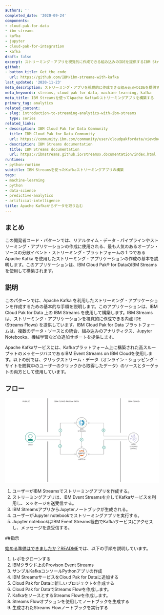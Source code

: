 ```yaml
---
authors: ''
completed_date: '2020-09-24'
components:
- cloud-pak-for-data
- ibm-streams
- kafka
- jupyter
- cloud-pak-for-integration
- kafka
draft: false
excerpt: ストリーミング・アプリを視覚的に作成できる組み込みのIDEを提供するIBM Streamsの基本を学びます。
github:
- button_title: Get the code
  url: https://github.com/IBM/ibm-streams-with-kafka
last_updated: '2020-11-23'
meta_description: ストリーミング・アプリを視覚的に作成できる組み込みのIDEを提供するIBM Streamsの基本を学びます。
meta_keywords: streams, cloud pak for data, machine learning, kafka
meta_title: IBM Streamsを使ってApache Kafkaのストリーミングアプリを構築する
primary_tag: analytics
related_content:
- slug: introduction-to-streaming-analytics-with-ibm-streams
  type: series
related_links:
- description: IBM Cloud Pak for Data Community
  title: IBM Cloud Pak for Data Community
  url: https://community.ibm.com/community/user/cloudpakfordata/viewdocument/resources-for-streams-developers
- description: IBM Streams documentation
  title: IBM Streams documentation
  url: https://ibmstreams.github.io/streamsx.documentation/index.html
runtimes:
- python-runtime
subtitle: IBM Streamsを使ったKafkaストリーミングアプリの構築
tags:
- machine-learning
- python
- data-science
- predictive-analytics
- artificial-intelligence
title: Apache Kafkaからデータを取り込む
---
```


## まとめ

この開発者コード・パターンでは、リアルタイム・データ・パイプラインやストリーミング・アプリケーションの作成に使用される、最も人気のあるオープン・ソースの分散イベント・ストリーミング・プラットフォームの 1 つである Apache Kafka を使用したストリーミング・アプリケーションの作成の基本を説明します。このアプリケーションは、IBM Cloud Pak&reg; for DataのIBM Streamsを使用して構築されます。

## 説明

このパターンでは、Apache Kafka を利用したストリーミング・アプリケーションを作成するための基本的な手順を説明します。このアプリケーションは、IBM Cloud Pak for Data 上の IBM Streams を使用して構築します。IBM Streams は、ストリーミング・アプリケーションを視覚的に作成できる内蔵 IDE (Streams Flows) を提供しています。IBM Cloud Pak for Data プラットフォームは、複数のデータ・ソースとの統合、組み込みのアナリティクス、Jupyter Notebooks、機械学習などの追加サポートを提供します。

Apache Kafkaサービスには、Kafkaプラットフォーム上に構築された高スループットのメッセージバスであるIBM Event Streams on IBM Cloudを使用します。以下の例では、クリックストリーム・データ（オンライン・ショッピング・サイトを閲覧中のユーザーのクリックから取得したデータ）のソースとターゲットの両方として使用しています。

## フロー

![フロー](images/flow.png)

1. ユーザーがIBM Streamsでストリーミングアプリを作成する。
1. ストリーミングアプリは、IBM Event Streamsを介してKafkaサービスを利用し、メッセージを送受信する。
1. IBM StreamsアプリからJupyterノートブックが生成される。
1. ユーザーがJupyter notebookでストリーミングアプリを実行する。
1. Jupyter notebookはIBM Event Streams経由でKafkaサービスにアクセスし、メッセージを送受信する。

##指示

[始める準備はできましたか？README](https://github.com/IBM/ibm-streams-with-kafka)では、以下の手順を説明しています。

1. レポをクローンする
1. IBMクラウド上のProvison Event Streams
1. サンプルKafkaコンソールPythonアプリの作成
1. IBM StreamsサービスをCloud Pak for Dataに追加する
1. Cloud Pak for Dataに新しいプロジェクトを作成する
1. Cloud Pak for DataでStreams Flowを作成します。
1. KafkaをソースとするStreams Flowを作成します。
1. Streams Flowオプションを使用してノートブックを生成する
1. 生成されたStreams Flowノートブックを実行する